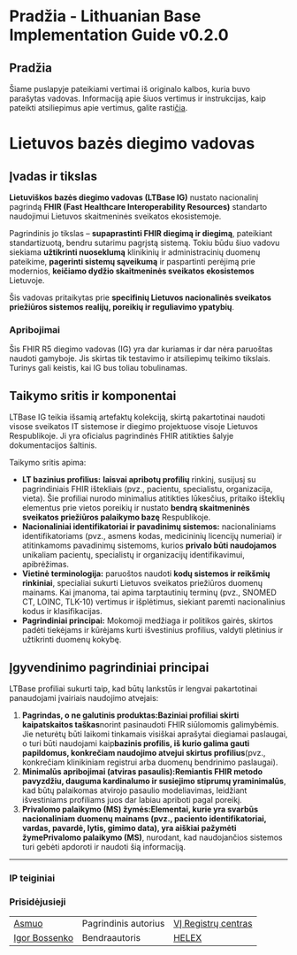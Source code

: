# Pradžia - Lithuanian Base Implementation Guide v0.2.0

## Pradžia

 
Šiame puslapyje pateikiami vertimai iš originalo kalbos, kuria buvo parašytas vadovas. Informaciją apie šiuos vertimus ir instrukcijas, kaip pateikti atsiliepimus apie vertimus, galite rasti[čia](translationinfo.md). 

# Lietuvos bazės diegimo vadovas

## Įvadas ir tikslas

**Lietuviškos bazės diegimo vadovas (LTBase IG)** nustato nacionalinį pagrindą **FHIR (Fast Healthcare Interoperability Resources)** standarto naudojimui Lietuvos skaitmeninės sveikatos ekosistemoje.

Pagrindinis jo tikslas – **supaprastinti FHIR diegimą ir diegimą**, pateikiant standartizuotą, bendru sutarimu pagrįstą sistemą. Tokiu būdu šiuo vadovu siekiama **užtikrinti nuoseklumą** klinikinių ir administracinių duomenų pateikime, **pagerinti sistemų sąveikumą** ir paspartinti perėjimą prie modernios, **keičiamo dydžio skaitmeninės sveikatos ekosistemos** Lietuvoje.

Šis vadovas pritaikytas prie **specifinių Lietuvos nacionalinės sveikatos priežiūros sistemos realijų, poreikių ir reguliavimo ypatybių**.

### Apribojimai

Šis FHIR R5 diegimo vadovas (IG) yra dar kuriamas ir dar nėra paruoštas naudoti gamyboje. Jis skirtas tik testavimo ir atsiliepimų teikimo tikslais. Turinys gali keistis, kai IG bus toliau tobulinamas.

## Taikymo sritis ir komponentai

LTBase IG teikia išsamią artefaktų kolekciją, skirtą pakartotinai naudoti visose sveikatos IT sistemose ir diegimo projektuose visoje Lietuvos Respublikoje. Ji yra oficialus pagrindinės FHIR atitikties šalyje dokumentacijos šaltinis.

Taikymo sritis apima:

* **LT bazinius profilius:** **laisvai apribotų profilių** rinkinį, susijusį su pagrindiniais FHIR ištekliais (pvz., pacientu, specialistu, organizacija, vieta). Šie profiliai nurodo minimalius atitikties lūkesčius, pritaiko išteklių elementus prie vietos poreikių ir nustato **bendrą skaitmeninės sveikatos priežiūros palaikymo bazę** Respublikoje.
* **Nacionaliniai identifikatoriai ir pavadinimų sistemos:** nacionaliniams identifikatoriams (pvz., asmens kodas, medicininių licencijų numeriai) ir atitinkamoms pavadinimų sistemoms, kurios **privalo būti naudojamos** unikaliam pacientų, specialistų ir organizacijų identifikavimui, apibrėžimas.
* **Vietinė terminologija:** paruoštos naudoti **kodų sistemos ir reikšmių rinkiniai**, specialiai sukurti Lietuvos sveikatos priežiūros duomenų mainams. Kai įmanoma, tai apima tarptautinių terminų (pvz., SNOMED CT, LOINC, TLK-10) vertimus ir išplėtimus, siekiant paremti nacionalinius kodus ir klasifikacijas.
* **Pagrindiniai principai:** Mokomoji medžiaga ir politikos gairės, skirtos padėti tiekėjams ir kūrėjams kurti išvestinius profilius, valdyti plėtinius ir užtikrinti duomenų kokybę.

## Įgyvendinimo pagrindiniai principai

LTBase profiliai sukurti taip, kad būtų lankstūs ir lengvai pakartotinai panaudojami įvairiais naudojimo atvejais:

1. **Pagrindas, o ne galutinis produktas:**Baziniai profiliai skirti kaip**atskaitos taškas**norint pasinaudoti FHIR siūlomomis galimybėmis. Jie neturėtų būti laikomi tinkamais visiškai aprašytai diegiamai paslaugai, o turi būti naudojami kaip**bazinis profilis, iš kurio galima gauti papildomus, konkrečiam naudojimo atvejui skirtus profilius**(pvz., konkrečiam klinikiniam registrui arba duomenų bendrinimo paslaugai).
1. **Minimalūs apribojimai (atviras pasaulis):**Remiantis FHIR metodo pavyzdžiu, dauguma kardinalumo ir susiejimo stiprumų yra**minimalūs**, kad būtų palaikomas atvirojo pasaulio modeliavimas, leidžiant išvestiniams profiliams juos dar labiau apriboti pagal poreikį.
1. **Privalomo palaikymo (MS) žymės:**Elementai, kurie yra svarbūs nacionaliniam duomenų mainams (pvz., paciento identifikatoriai, vardas, pavardė, lytis, gimimo data), yra aiškiai pažymėti žyme**Privalomo palaikymo (MS)**, nurodant, kad naudojančios sistemos turi gebėti apdoroti ir naudoti šią informaciją.

-------

### IP teiginiai

### Prisidėjusieji

| | | |
| :--- | :--- | :--- |
| [Asmuo](#) | Pagrindinis autorius | [VĮ Registrų centras](https://www.registrucentras.lt) |
| [Igor Bossenko](https://about.askigor.eu) | Bendraautoris | [HELEX](https://helex.health) |

